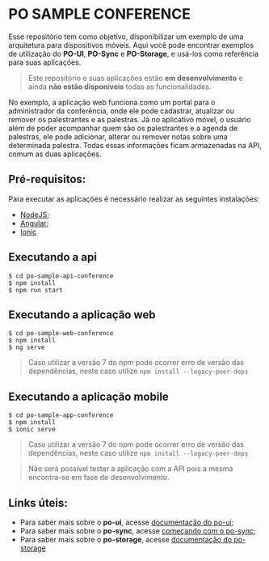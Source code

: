 # PO SAMPLE CONFERENCE

Esse repositório tem como objetivo, disponibilizar um exemplo de uma arquitetura para dispositivos móveis. Aqui você pode encontrar exemplos de utilização do **PO-UI**, **PO-Sync** e **PO-Storage**, e usá-los como referência para suas aplicações.

> Este repositório e suas aplicações estão **em desenvolvimento** e ainda **não estão disponíveis** todas as funcionalidades.

No exemplo, a aplicação web funciona como um portal para o administrador da conferência, onde ele pode cadastrar, atualizar ou remover os palestrantes e as palestras. Já no aplicativo móvel, o usuário além de poder acompanhar quem são os palestrantes e a agenda de palestras, ele pode adicionar, alterar ou remover notas sobre uma determinada palestra. Todas essas informações ficam armazenadas na API, comum as duas aplicações.

## Pré-requisitos:

Para executar as aplicações é necessário realizar as seguintes instalações:
 - [NodeJS](https://nodejs.org/en/);
 - [Angular](https://angular.io/guide/quickstart);
 - [Ionic](https://ionicframework.com/getting-started)

## Executando a api

```console
$ cd po-sample-api-conference
$ npm install
$ npm run start
```

## Executando a aplicação web

```console
$ cd po-sample-web-conference
$ npm install
$ ng serve
```

> Caso utilizar a versão 7 do npm pode ocorrer erro de versão das dependências, neste caso utilize `npm install --legacy-peer-deps`

## Executando a aplicação mobile

```console
$ cd po-sample-app-conference
$ npm install
$ ionic serve
```

> Caso utilizar a versão 7 do npm pode ocorrer erro de versão das dependências, neste caso utilize `npm install --legacy-peer-deps`

> Não será possível testar a aplicação com a API pois a mesma encontra-se em fase de desenvolvimento.

## Links úteis:

- Para saber mais sobre o **po-ui**, acesse [documentação do po-ui](https://po-ui.io);
- Para saber mais sobre o **po-sync**, acesse [começando com o po-sync](https://po-ui.io/guides/sync-get-started);
- Para saber mais sobre o **po-storage**, acesse [documentação do po-storage](https://po-ui.io/documentation/po-storage)